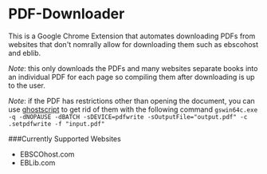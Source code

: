 # PDF-Downloader

This is a Google Chrome Extension that automates downloading PDFs from websites that don't nomrally allow for downloading them such as ebscohost and eblib.

*Note*: this only downloads the PDFs and many websites separate books into an individual PDF for each page so compiling them after downloading is up to the user.

*Note*: if the PDF has restrictions other than opening the document, you can use [ghostscript](http://ghostscript.com/) to get rid of them with the following command `gswin64c.exe -q -dNOPAUSE -dBATCH -sDEVICE=pdfwrite -sOutputFile="output.pdf" -c .setpdfwrite -f "input.pdf"`

###Currently Supported Websites
- EBSCOhost.com
- EBLib.com
